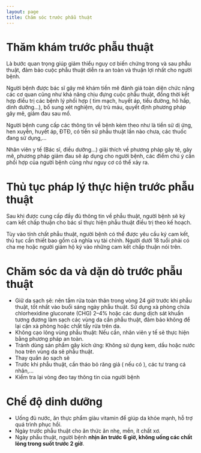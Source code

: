 ```yaml
---
layout: page
title: Chăm sóc trước phẫu thuật
---
```


# Thăm khám trước phẫu thuật
Là bước quan trọng giúp giảm thiểu nguy cơ biến chứng trong và sau phẫu thuật, đảm bảo cuộc phẫu thuật diễn ra an toàn và thuận lợi nhất cho người bệnh. 

Người bệnh được bác sĩ gây mê khám tiền mê đánh giá toàn diện chức năng các cơ quan cũng như khả năng chịu đựng cuộc phẫu thuật, đồng thời kết hợp điều trị các bệnh lý phối hợp ( tim mạch, huyết áp, tiểu đường, hô hấp, dinh dưỡng…),  bổ sung xét nghiệm, dự trù máu, quyết định phương pháp gây mê, giảm đau sau mổ. 

Người bệnh cung cấp các thông tin về bệnh kèm theo như là tiền sử dị ứng, hen xuyễn, huyết áp, ĐTĐ, có tiền sử phẫu thuật lần nào chưa, các thuốc đang sử dụng,…

Nhân viên y tế (Bác sĩ, điều dưỡng...) giải thích về phương pháp gây tê, gây mê, phương pháp giảm đau sẽ áp dụng cho người bệnh, các điểm chú ý cần phối hợp của người bệnh cũng như nguy cơ có thể xảy ra.

# Thủ tục pháp lý thực hiện trước phẫu thuật
Sau khi được cung cấp đầy đủ thông tin về phẫu thuật, người bệnh sẽ ký cam kết chấp thuận cho bác sĩ thực hiện phẫu thuật điều trị theo kế hoạch.

Tùy vào tính chất phẫu thuật, người bệnh có thể được yêu cầu ký cam kết, thủ tục cần thiết bao gồm cả nghĩa vụ tài chính. Người dưới 18 tuổi phải có cha mẹ hoặc người giám hộ ký vào những cam kết chấp thuận nói trên.

# Chăm sóc da và dặn dò trước phẫu thuật
- Giữ da sạch sẽ: nên tắm rửa toàn thân trong vòng 24 giờ trước khi phẫu thuật, tốt nhất vào buổi sáng ngày phẫu thuật. Sử dụng xà phòng chứa chlorhexidine gluconate (CHG) 2–4% hoặc các dung dịch sát khuẩn tương đương làm sạch các vùng da cần phẫu thuật, đảm bảo không để lại cặn xà phòng hoặc chất tẩy rửa trên da.
- Không cạo lông vùng phẫu thuật: Nếu cần, nhân viên y tế sẽ thực hiện bằng phương pháp an toàn.
- Tránh dùng sản phẩm gây kích ứng: Không sử dụng kem, dầu hoặc nước hoa trên vùng da sẽ phẫu thuật.
- Thay quần áo sạch sẽ
- Trước khi phẫu thuật, cần tháo bỏ răng giả ( nếu có ), các tư trang cá nhân,…
- Kiểm tra lại vòng đeo tay thông tin của người bệnh 

# Chế độ dinh dưỡng
- Uống đủ nước, ăn thực phẩm giàu vitamin để giúp da khỏe mạnh, hỗ trợ quá trình phục hồi.
- Ngày trước phẫu thuật cho ăn thức ăn nhẹ, mền, ít chất xơ. 
- Ngày phẫu thuật, người bệnh **nhịn ăn trước 6 giờ, không uống các chất lỏng trong suốt trước 2 giờ**. 

